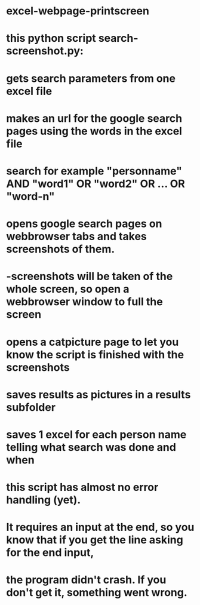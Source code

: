 # excel-webpage-printscreen

# this python script search-screenshot.py: 
#
# gets search parameters from one excel file 
# makes an url for the google search pages using the words in the excel file
#       search for example "personname" AND "word1" OR "word2" OR ... OR "word-n"
# opens google search pages on webbrowser tabs and takes screenshots of them.
#         -screenshots will be taken of the whole screen, so open a webbrowser window to full the screen
# opens a catpicture page to let you know the script is finished with the screenshots

# saves results as pictures in a results subfolder
# saves 1 excel for each person name telling what search was done and when

# this script has almost no error handling (yet). 
# It requires an input at the end, so you know that if you get the line asking for the end input, 
# the program didn't crash. If you don't get it, something went wrong.
